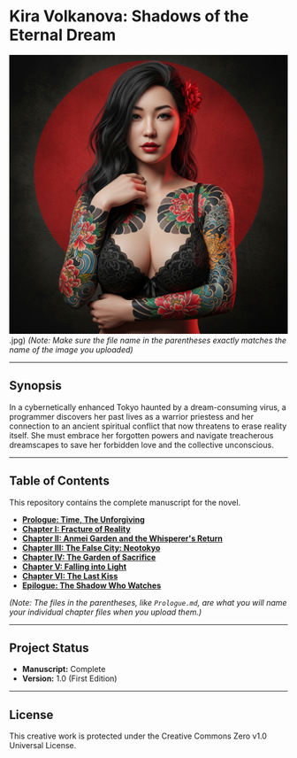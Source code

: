 # Kira Volkanova: Shadows of the Eternal Dream

![Kira Volkanova Cover Art](Kira-Volkanova-Cover).jpg)
*(Note: Make sure the file name in the parentheses exactly matches the name of the image you uploaded)*

---

## Synopsis

In a cybernetically enhanced Tokyo haunted by a dream-consuming virus, a programmer discovers her past lives as a warrior priestess and her connection to an ancient spiritual conflict that now threatens to erase reality itself. She must embrace her forgotten powers and navigate treacherous dreamscapes to save her forbidden love and the collective unconscious.

---

## Table of Contents

This repository contains the complete manuscript for the novel.

* **[Prologue: Time, The Unforgiving](Prologue.md)**
* **[Chapter I: Fracture of Reality](Chapter-01.md)**
* **[Chapter II: Anmei Garden and the Whisperer's Return](Chapter-02.md)**
* **[Chapter III: The False City: Neotokyo](Chapter-03.md)**
* **[Chapter IV: The Garden of Sacrifice](Chapter-04.md)**
* **[Chapter V: Falling into Light](Chapter-05.md)**
* **[Chapter VI: The Last Kiss](Chapter-06.md)**
* **[Epilogue: The Shadow Who Watches](Epilogue.md)**

*(Note: The files in the parentheses, like `Prologue.md`, are what you will name your individual chapter files when you upload them.)*

---

## Project Status

* **Manuscript:** Complete
* **Version:** 1.0 (First Edition)

---

## License

This creative work is protected under the Creative Commons Zero v1.0 Universal License.
